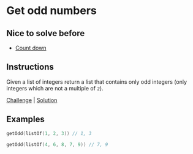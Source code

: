 # Get odd numbers

## Nice to solve before

- [Count down](../countdown/README.md)

## Instructions

Given a list of integers return a list that contains only odd integers (only integers which are not a multiple of `2`).

[Challenge](challenge_spec.rb) | [Solution](solution.rb)

## Examples

```kotlin
getOdd(listOf(1, 2, 3)) // 1, 3

getOdd(listOf(4, 6, 8, 7, 9)) // 7, 9

```
